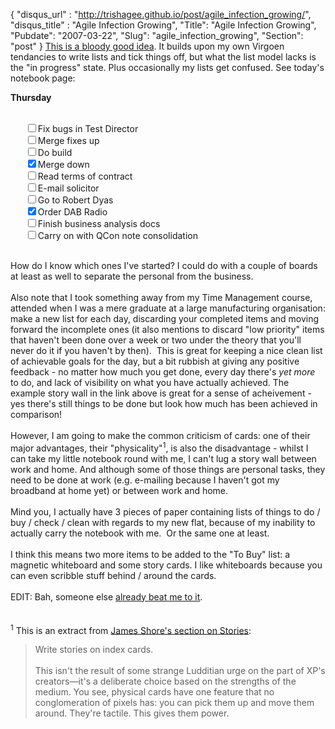 {
 "disqus_url" : "http://trishagee.github.io/post/agile_infection_growing/",
 "disqus_title" : "Agile Infection Growing",
 "Title": "Agile Infection Growing",
 "Pubdate": "2007-03-22",
 "Slug": "agile_infection_growing",
 "Section": "post"
}
<a href="http://mikemason.ca/2007/03/21/#20070321CardInfected">This is a bloody good idea</a>.  It builds upon my own Virgoen tendancies to write lists and tick things off, but what the list model lacks is the "in progress" state.  Plus occasionally my lists get confused.  See today's notebook page:<br/><form><span style="font-weight: bold;">Thursday</span><br/><ul><br/><input type="checkbox"/>Fix bugs in Test Director<br/><input type="checkbox"/>Merge fixes up<br/><input type="checkbox"/>Do build<br/><input checked="true" type="checkbox"/>Merge down<br/><input type="checkbox"/>Read terms of contract<br/><input type="checkbox"/>E-mail solicitor<br/><input type="checkbox"/>Go to Robert Dyas<br/><input checked="true" type="checkbox"/>Order DAB Radio<br/><input type="checkbox"/>Finish business analysis docs<br/><input type="checkbox"/>Carry on with QCon note consolidation<br/></ul></form><br/>How do I know which ones I've started?  I could do with a couple of boards at least as well to separate the personal from the business.<br/><br/>Also note that I took something away from my Time Management course, attended when I was a mere graduate at a large manufacturing organisation: make a new list for each day, discarding your completed items and moving forward the incomplete ones (it also mentions to discard "low priority" items that haven't been done over a week or two under the theory that you'll never do it if you haven't by then).&nbsp; This is great for keeping a nice clean list of achievable goals for the day, but a bit rubbish at giving any positive feedback - no matter how much you get done, every day there's <span style="font-style: italic;">yet more </span>to do, and lack of visibility on what you have actually achieved. The example story wall in the link above is great for a sense of acheivement - yes there's still things to be done but look how much has been achieved in comparison!<br/><br/>However, I am going to make the common criticism of cards: one of their major advantages, their "physicality"<sup>1</sup>, is also the disadvantage - whilst I can take my little notebook round with me, I can't lug a story wall between work and home.  And although some of those things are personal tasks, they need to be done at work (e.g. e-mailing because I haven't got my broadband at home yet) or between work and home.<br/><br/>Mind you, I actually have 3 pieces of paper containing lists of things to do / buy / check / clean with regards to my new flat, because of my inability to actually carry the notebook with me.&nbsp; Or the same one at least.<br/><br/>I think this means two more items to be added to the "To Buy" list: a magnetic whiteboard and some story cards.  I like whiteboards because you can even scribble stuff behind / around the cards.<br/><br/>EDIT: Bah, someone else <a href="http://www.xprogramming.com/xpmag/jatLetsGetOrganized.htm">already beat me to it</a>.<br/><br/><br/><sup>1</sup> This is an extract from <a href="http://www.jamesshore.com/Agile-Book/stories.html">James Shore's section on Stories</a>:<br/><blockquote>Write stories on index cards.<br/><br/>This isn't the result of some strange Ludditian urge on the part of XP's creators—it's a deliberate choice based on the strengths of the medium. You see, physical cards have one feature that no conglomeration of pixels has: you can pick them up and move them around. They're tactile. This gives them power.</blockquote>
